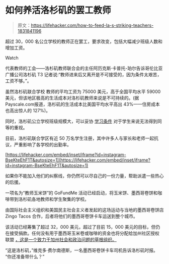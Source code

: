 # 如何养活洛杉矶的罢工教师

> 原文：<https://lifehacker.com/how-to-feed-la-s-striking-teachers-1831841196>

超过 30，000 名公立学校的教师正在罢工，要求改变，包括大幅减少班级人数和增加工资。

Watch

代表教师的工会——洛杉矶教师联合会的主任阿历克斯·卡普托-珀尔告诉哥伦比亚广播公司洛杉矶 T3 记者说:“教师进来后又离开是不可接受的，因为条件太艰苦，工资不够。”。

虽然洛杉矶联合学校 教师的平均工资为 75000 美元，高于全国平均水平 59000 美元，但该地区极高的生活成本对洛杉矶教师来说是不可持续的。(据 Payscale.com报道，洛杉矶的生活成本比美国平均水平高出 43%——住房成本也高出惊人的 127%)。

同时，洛杉矶公立学校班级规模大，可以妥协 [学习条件](https://laist.com/2019/01/16/the_class_size_conundrum_at_the_heart_of_lausds_teachers_strike.php) 对于学生来说无法得到同等的重视。

目前，洛杉矶联合学区有近 50 万名学生注册，其中许多人与家长和老师一起抗议，严重影响了各学校的出勤率。

 [https://lifehacker.com/embed/inset/iframe?id=instagram-BseKteEhF1T&autosize=1](https://lifehacker.com/embed/inset/iframe?id=instagram-BseKteEhF1T&autosize=1) 

如果你不能加入他们的纠察线，你仍然可以尽自己的一份力量，帮助派遣一些热心的后援。

一项名为“教师玉米饼”的 GoFundMe 活动已经启动，将玉米饼、墨西哥卷饼和咖啡带到洛杉矶各地教师和学生聚集的学校。

由国际社会主义组织和美国民主社会主义者发起的这场运动与当地的墨西哥卷饼店 Zingo Tacos 合作，后者将他们的墨西哥卷饼卡车运送到整个城市。

该活动已经筹集了超过 32，000 美元，超过了目前 15，000 美元的目标，但仍在接受捐款。任何没有用于墨西哥玉米卷或咖啡的资金也将分配给加州社区授权 联盟 [，这是一个致力于加州社会和政治问题的草根组织。](https://www.acceaction.org)

“这是洛杉矶，”维克多·费尔南德斯，一名墨西哥卷饼卡车司机告诉洛杉矶时报。 “你还准备带什么？”
